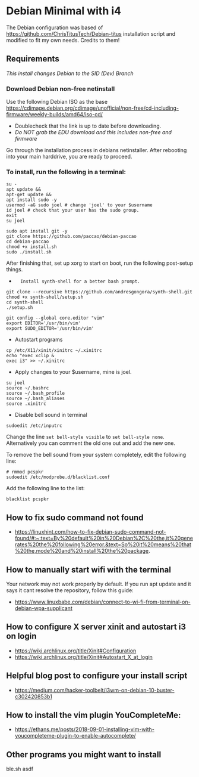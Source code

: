 # Debian Minimal with i4

The Debian configuration was based of https://github.com/ChrisTitusTech/Debian-titus installation script and modified to fit my own needs. Credits to them!

## Requirements

_This install changes Debian to the SID (Dev) Branch_

### Download Debian non-free netinstall

Use the following Debian ISO as the base <https://cdimage.debian.org/cdimage/unofficial/non-free/cd-including-firmware/weekly-builds/amd64/iso-cd/>

-   Doublecheck that the link is up to date before downloading.
-   _Do NOT grab the EDU download and this includes non-free and firmware_

Go through the installation process in debians netinstaller. After rebooting into your main harddrive, you are ready to proceed.

### To install, run the following in a terminal:

```
su -
apt update &&
apt-get update &&
apt install sudo -y
usermod -aG sudo joel # change 'joel' to your $username
id joel # check that your user has the sudo group.
exit
su joel
```

```
sudo apt install git -y
git clone https://github.com/paccao/debian-paccao
cd debian-paccao
chmod +x install.sh
sudo ./install.sh
```

After finishing that, set up xorg to start on boot, run the following post-setup things.

-		Install synth-shell for a better bash prompt.
```
git clone --recursive https://github.com/andresgongora/synth-shell.git
chmod +x synth-shell/setup.sh
cd synth-shell
./setup.sh
```

```
git config --global core.editor "vim"
export EDITOR='/usr/bin/vim'
export SUDO_EDITOR='/usr/bin/vim'
```

-   Autostart programs

```
cp /etc/X11/xinit/xinitrc ~/.xinitrc
echo "exec xclip &
exec i3" >> ~/.xinitrc
```

-   Apply changes to your $username, mine is joel.

```
su joel
source ~/.bashrc
source ~/.bash_profile
source ~/.bash_aliases
source .xinitrc
```

-   Disable bell sound in terminal

```
sudoedit /etc/inputrc
```

Change the line `set bell-style visible` to `set bell-style none`. Alternatively you can comment the old one out and add the new one.

To remove the bell sound from your system completely, edit the following line:

```
# rmmod pcspkr
sudoedit /etc/modprobe.d/blacklist.conf
```

Add the following line to the list:

```
blacklist pcspkr
```

## How to fix sudo command not found

-   https://linuxhint.com/how-to-fix-debian-sudo-command-not-found/#:~:text=By%20default%20in%20Debian%2C%20the,it%20generates%20the%20following%20error.&text=So%20it%20means%20that%20the,mode%20and%20install%20the%20package.

## How to manually start wifi with the terminal

Your network may not work properly by default. If you run apt update and it says it cant resolve the repository, follow this guide:

-   https://www.linuxbabe.com/debian/connect-to-wi-fi-from-terminal-on-debian-wpa-supplicant

## How to configure X server xinit and autostart i3 on login

-   https://wiki.archlinux.org/title/Xinit#Configuration
-   https://wiki.archlinux.org/title/Xinit#Autostart_X_at_login

## Helpful blog post to configure your install script

-   https://medium.com/hacker-toolbelt/i3wm-on-debian-10-buster-c302420853b1

## How to install the vim plugin YouCompleteMe:

-   https://ethans.me/posts/2018-09-01-installing-vim-with-youcompleteme-plugin-to-enable-autocomplete/

## Other programs you might want to install
ble.sh
asdf
